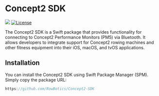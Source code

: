 # Concept2 SDK

[![](https://img.shields.io/endpoint?url=https%3A%2F%2Fswiftpackageindex.com%2Fapi%2Fpackages%2Fsupabase%2Fsupabase-swift%2Fbadge%3Ftype%3Dswift-versions)]()
[![License](https://img.shields.io/cocoapods/l/Concept2-SDK.svg?style=flat)]()

The Concept2 SDK is a Swift package that provides functionality for connecting to Concept2 Performance Monitors (PM5) via Bluetooth. It allows developers to integrate support for Concept2 rowing machines and other fitness equipment into their iOS, macOS, and tvOS applications.

## Installation

You can install the Concept2 SDK using Swift Package Manager (SPM). Simply copy the package URL:

```swift
https://github.com/RowBotics/Concept2-SDK
